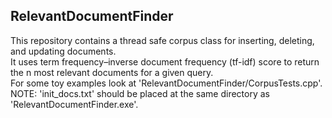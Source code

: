 ## RelevantDocumentFinder
This repository contains a thread safe corpus class for inserting, deleting, and updating documents. <br>It uses term frequency–inverse document frequency (tf-idf) score to return the n most relevant documents for a given query.<br>For some toy examples look at 'RelevantDocumentFinder/CorpusTests.cpp'.<br>NOTE: 'init_docs.txt' should be placed at the same directory as 'RelevantDocumentFinder.exe'.